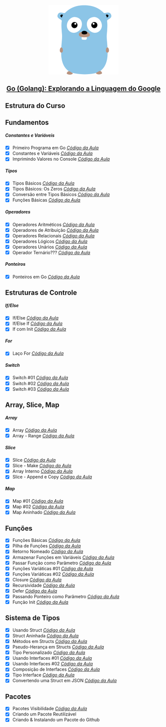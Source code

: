 <div align="center">
    <img src="https://raw.githubusercontent.com/joaom00/golang-cod3r/master/.github/golang.svg" />
</div>

<h2 align="center">
    <a href="https://www.udemy.com/course/curso-go/">Go (Golang): Explorando a Linguagem do Google</a>
</h2>

## Estrutura do Curso

## Fundamentos

##### Constantes e Variáveis

- [x] Primeiro Programa em Go [*Código da Aula*](https://github.com/joaom00/golang-cod3r/blob/main/fundamentos/primeiro/primeiro.go)
- [x] Constantes e Variáveis [*Código da Aula*](https://github.com/joaom00/golang-cod3r/blob/main/fundamentos/constvar/constvar.go)
- [x] Imprimindo Valores no Console [*Código da Aula*](https://github.com/joaom00/golang-cod3r/blob/main/fundamentos/prints/prints.go)

##### Tipos

- [x] Tipos Básicos [*Código da Aula*](https://github.com/joaom00/golang-cod3r/blob/main/fundamentos/tipos/tipos.go)
- [x] Tipos Básicos: Os Zeros [*Código da Aula*](https://github.com/joaom00/golang-cod3r/blob/main/fundamentos/zeros/zeros.go)
- [x] Conversão entre Tipos Básicos [*Código da Aula*](https://github.com/joaom00/golang-cod3r/blob/main/fundamentos/conversoes/conversoes.go)
- [x] Funções Básicas [*Código da Aula*](https://github.com/joaom00/golang-cod3r/blob/main/fundamentos/funcoes/funcoes.go)

##### Operadores

- [x] Operadores Aritméticos [*Código da Aula*](https://github.com/joaom00/golang-cod3r/blob/main/fundamentos/aritmeticos/aritmeticos.go)
- [x] Operadores de Atribuição [*Código da Aula*](https://github.com/joaom00/golang-cod3r/blob/main/fundamentos/atribuicao/atribuicao.go)
- [x] Operadores Relacionais [*Código da Aula*](https://github.com/joaom00/golang-cod3r/blob/main/fundamentos/relacionais/relacionais.go)
- [x] Operadores Lógicos [*Código da Aula*](https://github.com/joaom00/golang-cod3r/blob/main/fundamentos/logicos/logicos.go)
- [x] Operadores Unários [*Código da Aula*](https://github.com/joaom00/golang-cod3r/blob/main/fundamentos/unario/unario.go)
- [x] Operador Ternário??? [*Código da Aula*](https://github.com/joaom00/golang-cod3r/blob/main/fundamentos/naoternario/naoternario.go)

##### Ponteiros

- [x] Ponteiros em Go [*Código da Aula*](https://github.com/joaom00/golang-cod3r/blob/main/fundamentos/ponteiro/ponteiro.go)

## Estruturas de Controle

##### If/Else

- [x] If/Else [*Código da Aula*](https://github.com/joaom00/golang-cod3r/blob/main/controles/ifelse/ifelse.go)
- [x] If/Else If [*Código da Aula*](https://github.com/joaom00/golang-cod3r/blob/main/controles/ifelseif/ifelseif.go)
- [x] If com Init [*Código da Aula*](https://github.com/joaom00/golang-cod3r/blob/main/controles/ifinit/ifinit.go)

##### For

- [x] Laço For [*Código da Aula*](https://github.com/joaom00/golang-cod3r/blob/main/controles/for/for.go)

##### Switch

- [x] Switch #01 [*Código da Aula*](https://github.com/joaom00/golang-cod3r/blob/main/controles/switch1/switch.go)
- [x] Switch #02 [*Código da Aula*](https://github.com/joaom00/golang-cod3r/blob/main/controles/switch2/switch.go)
- [x] Switch #03 [*Código da Aula*](https://github.com/joaom00/golang-cod3r/blob/main/controles/switch3/switch.go)

## Array, Slice, Map

##### Array

- [x] Array [*Código da Aula*](https://github.com/joaom00/golang-cod3r/blob/main/arrayslicemap/array/array.go)
- [x] Array - Range [*Código da Aula*](https://github.com/joaom00/golang-cod3r/blob/main/arrayslicemap/forrange/forrange.go)

##### Slice

- [x] Slice [*Código da Aula*](https://github.com/joaom00/golang-cod3r/blob/main/arrayslicemap/slice/slice.go)
- [x] Slice - Make [*Código da Aula*](https://github.com/joaom00/golang-cod3r/blob/main/arrayslicemap/slicemake/slicemake.go)
- [x] Array Interno [*Código da Aula*](https://github.com/joaom00/golang-cod3r/blob/main/arrayslicemap/arrayinterno/arrayinterno.go)
- [x] Slice - Append e Copy [*Código da Aula*](https://github.com/joaom00/golang-cod3r/blob/main/arrayslicemap/appendcopy/appendcopy.go)

##### Map

- [x] Map #01 [*Código da Aula*](https://github.com/joaom00/golang-cod3r/blob/main/arrayslicemap/map1/map.go)
- [x] Map #02 [*Código da Aula*](https://github.com/joaom00/golang-cod3r/blob/main/arrayslicemap/map2/map.go)
- [x] Map Aninhado [*Código da Aula*](https://github.com/joaom00/golang-cod3r/blob/main/arrayslicemap/mapaninhado/mapaninhado.go)

## Funções

- [x] Funções Básicas [*Código da Aula*](https://github.com/joaom00/golang-cod3r/blob/main/funcoes/basicas/basicas.go)
- [x] Pilha de Funções [*Código da Aula*](https://github.com/joaom00/golang-cod3r/blob/main/funcoes/pilha/pilha.go)
- [x] Retorno Nomeado [*Código da Aula*](https://github.com/joaom00/golang-cod3r/blob/main/funcoes/retornonomeado/retornonomeado.go)
- [x] Armazenar Funções em Variáveis [*Código da Aula*](https://github.com/joaom00/golang-cod3r/blob/main/funcoes/primeiraclasse/primeiraclasse.go)
- [x] Passar Função como Parâmetro [*Código da Aula*](https://github.com/joaom00/golang-cod3r/blob/main/funcoes/comoparametro/comoparametro.go)
- [x] Funções Variáticas #01 [*Código da Aula*](https://github.com/joaom00/golang-cod3r/blob/main/funcoes/variatica/variatica.go)
- [x] Funções Variáticas #02 [*Código da Aula*](https://github.com/joaom00/golang-cod3r/blob/main/funcoes/variaticaslice/variaticaslice.go)
- [x] Closure [*Código da Aula*](https://github.com/joaom00/golang-cod3r/blob/main/funcoes/closure/closure.go)
- [x] Recursividade [*Código da Aula*](https://github.com/joaom00/golang-cod3r/blob/main/funcoes/recursividade/recursividade.go)
- [x] Defer [*Código da Aula*](https://github.com/joaom00/golang-cod3r/blob/main/funcoes/defer/defer.go)
- [x] Passando Ponteiro como Parâmetro [*Código da Aula*](https://github.com/joaom00/golang-cod3r/blob/main/funcoes/ponteiro/ponteiro.go)
- [x] Função Init [*Código da Aula*](https://github.com/joaom00/golang-cod3r/blob/main/funcoes/init/init.go)

## Sistema de Tipos

- [x] Usando Struct [*Código da Aula*](https://github.com/joaom00/golang-cod3r/blob/main/tipos/struct/struct.go)
- [x] Struct Aninhada [*Código da Aula*](https://github.com/joaom00/golang-cod3r/blob/main/tipos/structaninhada/structaninhada.go)
- [x] Métodos em Structs [*Código da Aula*](https://github.com/joaom00/golang-cod3r/blob/main/tipos/metodos/metodos.go)
- [x] Pseudo-Herança em Structs [*Código da Aula*](https://github.com/joaom00/golang-cod3r/blob/main/tipos/pseudoheranca/pseudoheranca.go)
- [x] Tipo Personalizado [*Código da Aula*](https://github.com/joaom00/golang-cod3r/blob/main/tipos/meutipo/meutipo.go)
- [x] Usando Interfaces #01 [*Código da Aula*](https://github.com/joaom00/golang-cod3r/blob/main/tipos/interface1/interface.go)
- [x] Usando Interfaces #02 [*Código da Aula*](https://github.com/joaom00/golang-cod3r/blob/main/tipos/interface2/interface.go)
- [x] Composição de Interfaces [*Código da Aula*](https://github.com/joaom00/golang-cod3r/blob/main/tipos/composicao/composicao.go)
- [x] Tipo Interface [*Código da Aula*](https://github.com/joaom00/golang-cod3r/blob/main/tipos/tipointerface/tipointerface.go)
- [x] Convertendo uma Struct em JSON [*Código da Aula*](https://github.com/joaom00/golang-cod3r/blob/main/tipos/json/json.go)

## Pacotes

- [x] Pacotes Visibilidade [*Código da Aula*](https://github/joaom00/golang-cod3r/blob/main/pacote/reta/main.go)
- [x] Criando um Pacote Reutilizável
- [x] Criando & Instalando um Pacote do Github
